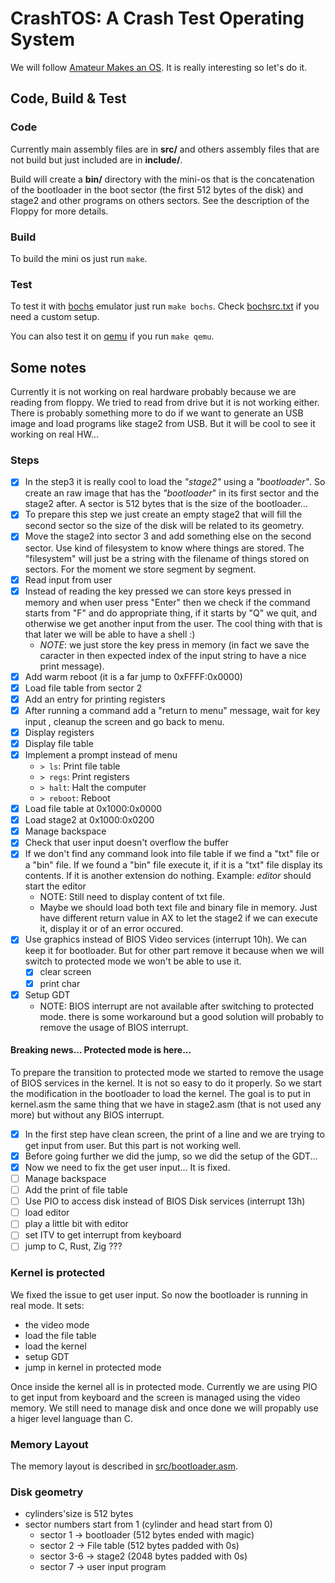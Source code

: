# CrashTOS: A Crash Test Operating System

We will follow [Amateur Makes an OS](https://www.youtube.com/playlist?list=PLT7NbkyNWaqajsw8Xh7SP9KJwjfpP8TNX). It is really interesting so let's do it.

## Code, Build & Test

### Code
Currently main assembly files are in **src/** and others assembly files that are
not build but just included are in **include/**.

Build will create a **bin/** directory with the mini-os that is the concatenation
of the bootloader in the boot sector (the first 512 bytes of the disk) and
stage2 and other programs on others sectors. See the description of the Floppy
for more details.

### Build
To build the mini os just run `make`.

### Test
To test it with [bochs](https://bochs.sourceforge.io/) emulator just run
`make bochs`. Check [bochsrc.txt](https://github.com/gthvn1/crashtos/blob/master/bochsrc.txt)
if you need a custom setup.

You can also test it on [qemu](https://www.qemu.org/) if you run `make qemu`.

## Some notes

Currently it is not working on real hardware probably because we are reading
from floppy. We tried to read from drive but it is not working either. There
is probably something more to do if we want to generate an USB image and load
programs like stage2 from USB. But it will be cool to see it working on real
HW...


### Steps

- [x] In the step3 it is really cool to load the *"stage2"* using a *"bootloader"*.
  So create an raw image that has the *"bootloader*" in its first sector and the stage2
  after. A sector is 512 bytes that is the size of the bootloader...
- [x] To prepare this step we just create an empty stage2 that will fill the second sector
  so the size of the disk will be related to its geometry.
- [x] Move the stage2 into sector 3 and add something else on the second sector. Use kind
  of filesystem to know where things are stored. The "filesystem" will just be a string with
  the filename of things stored on sectors. For the moment we store segment by segment.
- [x] Read input from user
- [x] Instead of reading the key pressed we can store keys pressed in memory and when
  user press "Enter" then we check if the command starts from "F" and do appropriate
  thing, if it starts by "Q" we quit, and otherwise we get another input from the user.
  The cool thing with that is that later we will be able to have a shell :)
  - *NOTE*: we just store the key press in memory (in fact we save the caracter in then
    expected index of the input string to have a nice print message).
- [x] Add warm reboot (it is a far jump to 0xFFFF:0x0000)
- [x] Load file table from sector 2
- [x] Add an entry for printing registers
- [x] After running a command add a "return to menu" message, wait for key input
  , cleanup the screen and go back to menu.
- [x] Display registers
- [x] Display file table
- [x] Implement a prompt instead of menu
  - `> ls`: Print file table
  - `> regs`: Print registers
  - `> halt`: Halt the computer
  - `> reboot`: Reboot
- [x] Load file table at 0x1000:0x0000
- [x] Load stage2 at 0x1000:0x0200
- [x] Manage backspace
- [x] Check that user input doesn't overflow the buffer
- [x] If we don't find any command look into file table if we find a "txt" file
      or a "bin" file. If we found a "bin" file execute it, if it is a "txt" file
      display its contents. If it is another extension do nothing.
      Example: *editor* should start the editor
  - NOTE: Still need to display content of txt file.
  - Maybe we should load both text file and binary file in memory. Just have
    different return value in AX to let the stage2 if we can execute it, display
    it or of an error occured.
- [x] Use graphics instead of BIOS Video services (interrupt 10h). We can keep
      it for bootloader. But for other part remove it because when we will switch
      to protected mode we won't be able to use it.
  - [x] clear screen
  - [x] print char
- [x] Setup GDT
  - NOTE: BIOS interrupt are not available after switching to protected mode.
  there is some workaround but a good solution will probably to remove the usage
  of BIOS interrupt.

#### Breaking news... Protected mode is here...

To prepare the transition to protected mode we started to remove the usage of
BIOS services in the kernel. It is not so easy to do it properly. So we start
the modification in the bootloader to load the kernel. The goal is to put in
kernel.asm the same thing that we have in stage2.asm (that is not used any more)
but without any BIOS interrupt.

- [x] In the first step have clean screen, the print of a line and we are
trying to get input from user. But this part is not working well.
- [x] Before going further we did the jump, so we did the setup of the GDT...
- [x] Now we need to fix the get user input... It is fixed.
- [ ] Manage backspace
- [ ] Add the print of file table
- [ ] Use PIO to access disk instead of BIOS Disk services (interrupt 13h)
- [ ] load editor
- [ ] play a little bit with editor
- [ ] set ITV to get interrupt from keyboard
- [ ] jump to C, Rust, Zig ???

### Kernel is protected

We fixed the issue to get user input. So now the bootloader is running in real
mode. It sets:
  - the video mode
  - load the file table
  - load the kernel
  - setup GDT
  - jump in kernel in protected mode

Once inside the kernel all is in protected mode. Currently we are using PIO to
get input from keyboard and the screen is managed using the video memory. We
still need to manage disk and once done we will propably use a higer level language
than C.

### Memory Layout

The memory layout is described in
[src/bootloader.asm](https://github.com/gthvn1/crashtos/blob/master/src/bootloader.asm).

### Disk geometry

- cylinders'size is 512 bytes
- sector numbers start from 1 (cylinder and head start from 0)
  - sector 1   -> bootloader (512 bytes ended with magic)
  - sector 2   -> File table (512 bytes padded with 0s)
  - sector 3-6 -> stage2 (2048 bytes padded with 0s)
  - sector 7   -> user input program
